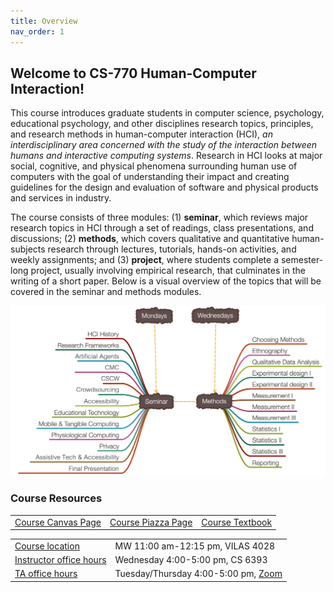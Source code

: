 ```yaml
---
title: Overview
nav_order: 1
---
```


## Welcome to CS-770 Human-Computer Interaction!

This course introduces graduate students in computer science, psychology, educational psychology, and other disciplines research topics, principles, and research methods in human-computer interaction (HCI), *an interdisciplinary area concerned with the study of the interaction between humans and interactive computing systems*. Research in HCI looks at major social, cognitive, and physical phenomena surrounding human use of computers with the goal of understanding their impact and creating guidelines for the design and evaluation of software and physical products and services in industry.

The course consists of three modules: (1) **seminar**, which reviews major research topics in HCI through a set of readings, class presentations, and discussions; (2) **methods**, which covers qualitative and quantitative human-subjects research through lectures, tutorials, hands-on activities, and weekly assignments; and (3) **project**, where students complete a semester-long project, usually involving empirical research, that culminates in the writing of a short paper. Below is a visual overview of the topics that will be covered in the seminar and methods modules.

![Screen Shot 2020-01-17 at 10.12.20 AM](figures/framework.png)



### Course Resources

<table>
<tr>
	<td>
		<span class="fs-3"><a class="btn btn-blue" href="https://canvas.wisc.edu/courses/397450">Course Canvas Page</a></span>
	</td>
	<td>
		<span class="fs-3"><a class="btn btn-blue" href="https://piazza.com/wisc/spring2024/sp24compsci770001">Course Piazza Page</a></span>
	</td>
	<td>
		<span class="fs-3"><a class="btn btn-blue" href="https://www-sciencedirect-com.ezproxy.library.wisc.edu/book/9780128053904/research-methods-in-human-computer-interaction">Course Textbook</a></span>
	</td>
</tr>
</table>

<table>
<tr>
	<td>
		<a class="label" href="">Course location</a>
	</td>
	<td>
		MW 11:00 am-12:15 pm, VILAS 4028
	</td>
</tr>
<tr>
	<td>
		<a class="label" href="">Instructor office hours</a>
	</td>
	<td>
		Wednesday 4:00-5:00 pm, CS 6393
	</td>
</tr>
<tr>
	<td>
		<a class="label" href="">TA office hours</a>
	</td>
	<td>
		Tuesday/Thursday 4:00-5:00 pm, <a href="https://uwmadison.zoom.us/j/96018953831?pwd=cFozMHJzQmpaNGVXMm9MQkpjY1NsZz09">Zoom</a> 
	</td>
</tr>
</table>

 

